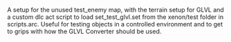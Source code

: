 A setup for the unused test_enemy map, with the terrain setup for GLVL and a custom dlc act script to load set_test_glvl.set from the xenon/test folder in scripts.arc. Useful for testing objects in a controlled environment and to get to grips with how the GLVL Converter should be used.
